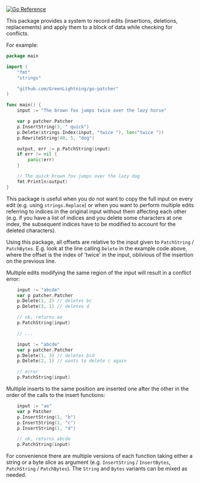 [![Go Reference](https://pkg.go.dev/badge/github.com/GreenLightning/go-patcher.svg)](https://pkg.go.dev/github.com/GreenLightning/go-patcher)

This package provides a system to record edits (insertions, deletions,
replacements) and apply them to a block of data while checking for conflicts.

For example:

```go
package main

import (
    "fmt"
    "strings"

    "github.com/GreenLightning/go-patcher"
)

func main() {
    input := "The brown fox jumps twice over the lazy horse"

    var p patcher.Patcher
    p.InsertString(3, " quick")
    p.Delete(strings.Index(input, "twice "), len("twice "))
    p.RewriteString(40, 5, "dog")

    output, err := p.PatchString(input)
    if err != nil {
        panic(err)
    }

    // The quick brown fox jumps over the lazy dog
    fmt.Println(output)
}
```

This package is useful when you do not want to copy the full input on every edit
(e.g. using `strings.Replace`) or when you want to perform multiple edits
referring to indices in the original input without them affecting each other
(e.g. if you have a list of indices and you delete some characters at one index,
the subsequent indices have to be modified to account for the deleted
characters).

Using this package, all offsets are relative to the input given to `PatchString`
/ `PatchBytes`. E.g. look at the line calling `Delete` in the example code
above, where the offset is the index of 'twice' in the input, oblivious of the
insertion on the previous line.


Multiple edits modifying the same region of the input will result in a conflict
error:

```go
    input := "abcde"
    var p patcher.Patcher
    p.Delete(1, 2) // deletes bc
    p.Delete(3, 1) // deletes d

    // ok, returns ae
    p.PatchString(input)

    // ...

    input := "abcde"
    var p patcher.Patcher
    p.Delete(1, 3) // deletes bcd
    p.Delete(2, 1) // wants to delete c again

    // error
    p.PatchString(input)
```

Multiple inserts to the same position are inserted one after the other in the
order of the calls to the insert functions:

```go
    input := "ae"
    var p Patcher
    p.InsertString(1, "b")
    p.InsertString(1, "c")
    p.InsertString(1, "d")

    // ok, returns abcde
    p.PatchString(input)
```

For convenience there are multiple versions of each function taking either a
string or a byte slice as argument (e.g. `InsertString` / `InsertBytes`,
`PatchString` / `PatchBytes`). The `String` and `Bytes` variants can be mixed as
needed.
